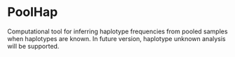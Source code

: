 # PoolHap

Computational tool for inferring haplotype frequencies from pooled samples when haplotypes are known. In future version, haplotype unknown analysis will be supported.

